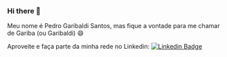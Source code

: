 ### Hi there 👋

Meu nome é Pedro Garibaldi Santos, mas fique a vontade para me chamar de Gariba (ou Garibaldi) 😄

Aproveite e faça parte da minha rede no Linkedin: [![Linkedin Badge](https://img.shields.io/badge/-LinkedIn-blue?style=&logo=LinkedIn&logoColor=white&link=https://www.linkedin.com/in/pedrogaribaldi/)](https://www.linkedin.com/in/pedrogaribaldi/)

<!--
Here are some ideas to get you started:

- 🔭 I’m currently working on ...
- 🌱 I’m currently learning ...
- 👯 I’m looking to collaborate on ...
- 🤔 I’m looking for help with ...
- 💬 Ask me about ...
- 📫 How to reach me: ...
- 😄 Pronouns: ...
- ⚡ Fun fact: ...
-->
